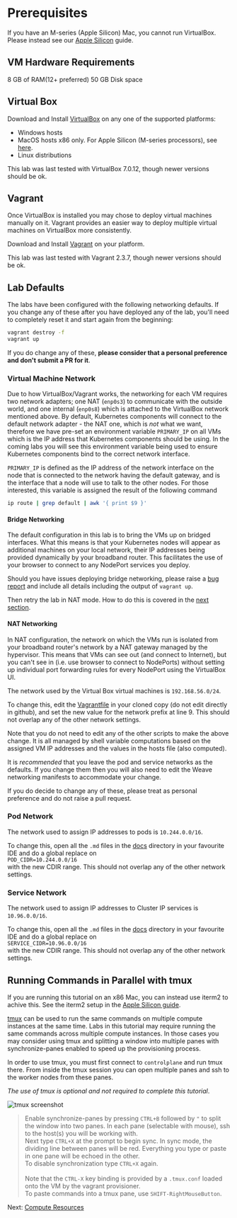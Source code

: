 # Prerequisites

If you have an M-series (Apple Silicon) Mac, you cannot run VirtualBox. Please instead see our [Apple Silicon](../../apple-silicon/) guide.

## VM Hardware Requirements

8 GB of RAM(12+ preferred)
50 GB Disk space

## Virtual Box

Download and Install [VirtualBox](https://www.virtualbox.org/wiki/Downloads) on any one of the supported platforms:

 - Windows hosts
 - MacOS hosts x86 only. For Apple Silicon (M-series processors), see [here](../../apple-silicon/).
 - Linux distributions

This lab was last tested with VirtualBox 7.0.12, though newer versions should be ok.

## Vagrant

Once VirtualBox is installed you may chose to deploy virtual machines manually on it.
Vagrant provides an easier way to deploy multiple virtual machines on VirtualBox more consistently.

Download and Install [Vagrant](https://www.vagrantup.com/) on your platform.

This lab was last tested with Vagrant 2.3.7, though newer versions should be ok.

## Lab Defaults

The labs have been configured with the following networking defaults. If you change any of these after you have deployed any of the lab, you'll need to completely reset it and start again from the beginning:

```bash
vagrant destroy -f
vagrant up
```

If you do change any of these, **please consider that a personal preference and don't submit a PR for it**.

### Virtual Machine Network

Due to how VirtualBox/Vagrant works, the networking for each VM requires two network adapters; one NAT (`enp0s3`) to communicate with the outside world, and one internal (`enp0s8`) which is attached to the VirtualBox network mentioned above. By default, Kubernetes components will connect to the default network adapter - the NAT one, which is *not* what we want, therefore we have pre-set an environment variable `PRIMARY_IP` on all VMs which is the IP address that Kubernetes components should be using. In the coming labs you will see this environment variable being used to ensure Kubernetes components bind to the correct network interface.

`PRIMARY_IP` is defined as the IP address of the network interface on the node that is connected to the network having the default gateway, and is the interface that a node will use to talk to the other nodes. For those interested, this variable is assigned the result of the following command

```bash
ip route | grep default | awk '{ print $9 }'
```

#### Bridge Networking

The default configuration in this lab is to bring the VMs up on bridged interfaces. What this means is that your Kubernetes nodes will appear as additional machines on your local network, their IP addresses being provided dynamically by your broadband router. This facilitates the use of your browser to connect to any NodePort services you deploy.

Should you have issues deploying bridge networking, please raise a [bug report](https://github.com/kodekloudhub/certified-kubernetes-administrator-course/issues) and include all details including the output of `vagrant up`.

Then retry the lab in NAT mode. How to do this is covered in the [next section](./02-compute-resources.md).

#### NAT Networking

In NAT configuration, the network on which the VMs run is isolated from your broadband router's network by a NAT gateway managed by the hypervisor. This means that VMs can see out (and connect to Internet), but you can't see in (i.e. use browser to connect to NodePorts) without setting up individual port forwarding rules for every NodePort using the VirtualBox UI.

The network used by the Virtual Box virtual machines is `192.168.56.0/24`.

To change this, edit the [Vagrantfile](../Vagrantfile) in your cloned copy (do not edit directly in github), and set the new value for the network prefix at line 9. This should not overlap any of the other network settings.

Note that you do not need to edit any of the other scripts to make the above change. It is all managed by shell variable computations based on the assigned VM  IP  addresses and the values in the hosts file (also computed).

It is *recommended* that you leave the pod and service networks as the defaults. If you change them then you will also need to edit the Weave networking manifests to accommodate your change.

If you do decide to change any of these, please treat as personal preference and do not raise a pull request.


### Pod Network

The network used to assign IP addresses to pods is `10.244.0.0/16`.

To change this, open all the `.md` files in the [docs](../docs/) directory in your favourite IDE and do a global replace on<br>
`POD_CIDR=10.244.0.0/16`<br>
with the new CDIR range.  This should not overlap any of the other network settings.

### Service Network

The network used to assign IP addresses to Cluster IP services is `10.96.0.0/16`.

To change this, open all the `.md` files in the [docs](../docs/) directory in your favourite IDE and do a global replace on<br>
`SERVICE_CIDR=10.96.0.0/16`<br>
with the new CDIR range.  This should not overlap any of the other network settings.

## Running Commands in Parallel with tmux

If you are running this tutorial on an x86 Mac, you can instead use iterm2 to achive this. See the iterm2 setup in the [Apple Silicon guide](../../apple-silicon/docs/01-prerequisites.md#running-commands-in-parallel-with-iterm2).

[tmux](https://github.com/tmux/tmux/wiki) can be used to run the same commands on multiple compute instances at the same time. Labs in this tutorial may require running the same commands across multiple compute instances. In those cases you may consider using tmux and splitting a window into multiple panes with synchronize-panes enabled to speed up the provisioning process.

In order to use tmux, you must first connect to `controlplane` and run tmux there. From inside the tmux session you can open multiple panes and ssh to the worker nodes from these panes.

*The use of tmux is optional and not required to complete this tutorial*.

![tmux screenshot](../../../images/tmux-screenshot.png)

> Enable synchronize-panes by pressing `CTRL+B` followed by `"` to split the window into two panes. In each pane (selectable with mouse), ssh to the host(s) you will be working with.</br>Next type `CTRL+X` at the prompt to begin sync. In sync mode, the dividing line between panes will be red. Everything you type or paste in one pane will be echoed in the other.<br>To disable synchronization type `CTRL+X` again.</br></br>Note that the `CTRL-X` key binding is provided by a `.tmux.conf` loaded onto the VM by the vagrant provisioner.<br/>To paste commands into a tmux pane, use `SHIFT-RightMouseButton`.

Next: [Compute Resources](02-compute-resources.md)
